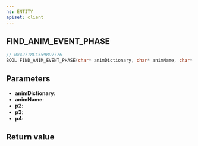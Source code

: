 ```yaml
---
ns: ENTITY
apiset: client
---
```

## FIND_ANIM_EVENT_PHASE

```c
// 0x42718CC559BD7776
BOOL FIND_ANIM_EVENT_PHASE(char* animDictionary, char* animName, char* p2, Any* p3, Any* p4);
```


## Parameters
* **animDictionary**:
* **animName**:
* **p2**:
* **p3**:
* **p4**:

## Return value